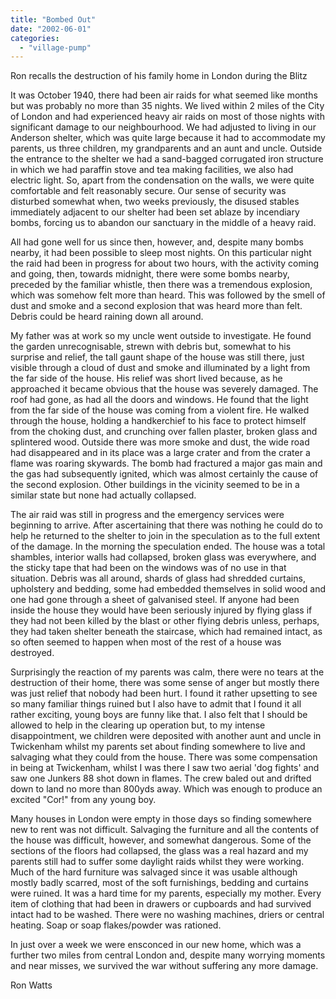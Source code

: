```yaml
---
title: "Bombed Out"
date: "2002-06-01"
categories: 
  - "village-pump"
---
```


Ron recalls the destruction of his family home in London during the Blitz

It was October 1940, there had been air raids for what seemed like months but was probably no more than 35 nights. We lived within 2 miles of the City of London and had experienced heavy air raids on most of those nights with significant damage to our neighbourhood. We had adjusted to living in our Anderson shelter, which was quite large because it had to accommodate my parents, us three children, my grandparents and an aunt and uncle. Outside the entrance to the shelter we had a sand-bagged corrugated iron structure in which we had paraffin stove and tea making facilities, we also had electric light. So, apart from the condensation on the walls, we were quite comfortable and felt reasonably secure. Our sense of security was disturbed somewhat when, two weeks previously, the disused stables immediately adjacent to our shelter had been set ablaze by incendiary bombs, forcing us to abandon our sanctuary in the middle of a heavy raid.

All had gone well for us since then, however, and, despite many bombs nearby, it had been possible to sleep most nights. On this particular night the raid had been in progress for about two hours, with the activity coming and going, then, towards midnight, there were some bombs nearby, preceded by the familiar whistle, then there was a tremendous explosion, which was somehow felt more than heard. This was followed by the smell of dust and smoke and a second explosion that was heard more than felt. Debris could be heard raining down all around.

My father was at work so my uncle went outside to investigate. He found the garden unrecognisable, strewn with debris but, somewhat to his surprise and relief, the tall gaunt shape of the house was still there, just visible through a cloud of dust and smoke and illuminated by a light from the far side of the house. His relief was short lived because, as he approached it became obvious that the house was severely damaged. The roof had gone, as had all the doors and windows. He found that the light from the far side of the house was coming from a violent fire. He walked through the house, holding a handkerchief to his face to protect himself from the choking dust, and crunching over fallen plaster, broken glass and splintered wood. Outside there was more smoke and dust, the wide road had disappeared and in its place was a large crater and from the crater a flame was roaring skywards. The bomb had fractured a major gas main and the gas had subsequently ignited, which was almost certainly the cause of the second explosion. Other buildings in the vicinity seemed to be in a similar state but none had actually collapsed.

The air raid was still in progress and the emergency services were beginning to arrive. After ascertaining that there was nothing he could do to help he returned to the shelter to join in the speculation as to the full extent of the damage. In the morning the speculation ended. The house was a total shambles, interior walls had collapsed, broken glass was everywhere, and the sticky tape that had been on the windows was of no use in that situation. Debris was all around, shards of glass had shredded curtains, upholstery and bedding, some had embedded themselves in solid wood and one had gone through a sheet of galvanised steel. If anyone had been inside the house they would have been seriously injured by flying glass if they had not been killed by the blast or other flying debris unless, perhaps, they had taken shelter beneath the staircase, which had remained intact, as so often seemed to happen when most of the rest of a house was destroyed.

Surprisingly the reaction of my parents was calm, there were no tears at the destruction of their home, there was some sense of anger but mostly there was just relief that nobody had been hurt. I found it rather upsetting to see so many familiar things ruined but I also have to admit that I found it all rather exciting, young boys are funny like that. I also felt that I should be allowed to help in the clearing up operation but, to my intense disappointment, we children were deposited with another aunt and uncle in Twickenham whilst my parents set about finding somewhere to live and salvaging what they could from the house. There was some compensation in being at Twickenham, whilst I was there I saw two aerial 'dog fights' and saw one Junkers 88 shot down in flames. The crew baled out and drifted down to land no more than 800yds away. Which was enough to produce an excited "Cor!" from any young boy.

Many houses in London were empty in those days so finding somewhere new to rent was not difficult. Salvaging the furniture and all the contents of the house was difficult, however, and somewhat dangerous. Some of the sections of the floors had collapsed, the glass was a real hazard and my parents still had to suffer some daylight raids whilst they were working. Much of the hard furniture was salvaged since it was usable although mostly badly scarred, most of the soft furnishings, bedding and curtains were ruined. It was a hard time for my parents, especially my mother. Every item of clothing that had been in drawers or cupboards and had survived intact had to be washed. There were no washing machines, driers or central heating. Soap or soap flakes/powder was rationed.

In just over a week we were ensconced in our new home, which was a further two miles from central London and, despite many worrying moments and near misses, we survived the war without suffering any more damage.

Ron Watts
